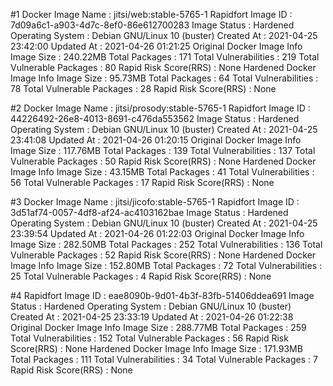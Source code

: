 #1
    Docker Image Name             : jitsi/web:stable-5765-1
    Rapidfort Image ID            : 7d09a6c1-a903-4d7c-8ef0-86e612700283
    Image Status                  : Hardened
    Operating System              : Debian GNU/Linux 10 (buster)
    Created At                    : 2021-04-25 23:42:00
    Updated At                    : 2021-04-26 01:21:25
    Original Docker Image Info
        Image Size                    : 240.22MB
        Total Packages                : 171
        Total Vulnerabilities         : 219
        Total Vulnerable Packages     : 80
        Rapid Risk Score(RRS)         : None
    Hardened Docker Image Info
        Image Size                    : 95.73MB
        Total Packages                : 64
        Total Vulnerabilities         : 78
        Total Vulnerable Packages     : 28
        Rapid Risk Score(RRS)         : None

#2
    Docker Image Name             : jitsi/prosody:stable-5765-1
    Rapidfort Image ID            : 44226492-26e8-4013-8691-c476da553562
    Image Status                  : Hardened
    Operating System              : Debian GNU/Linux 10 (buster)
    Created At                    : 2021-04-25 23:41:08
    Updated At                    : 2021-04-26 01:20:15
    Original Docker Image Info
        Image Size                    : 117.76MB
        Total Packages                : 139
        Total Vulnerabilities         : 137
        Total Vulnerable Packages     : 50
        Rapid Risk Score(RRS)         : None
    Hardened Docker Image Info
        Image Size                    : 43.15MB
        Total Packages                : 41
        Total Vulnerabilities         : 56
        Total Vulnerable Packages     : 17
        Rapid Risk Score(RRS)         : None

#3
    Docker Image Name             : jitsi/jicofo:stable-5765-1
    Rapidfort Image ID            : 3d51af74-0057-4df8-af24-ac4103162bae
    Image Status                  : Hardened
    Operating System              : Debian GNU/Linux 10 (buster)
    Created At                    : 2021-04-25 23:39:54
    Updated At                    : 2021-04-26 01:22:03
    Original Docker Image Info
        Image Size                    : 282.50MB
        Total Packages                : 252
        Total Vulnerabilities         : 136
        Total Vulnerable Packages     : 52
        Rapid Risk Score(RRS)         : None
    Hardened Docker Image Info
        Image Size                    : 152.80MB
        Total Packages                : 72
        Total Vulnerabilities         : 25
        Total Vulnerable Packages     : 4
        Rapid Risk Score(RRS)         : None

#4
    Rapidfort Image ID            : eae8090b-9d01-4b3f-83fb-51406ddea691
    Image Status                  : Hardened
    Operating System              : Debian GNU/Linux 10 (buster)
    Created At                    : 2021-04-25 23:33:19
    Updated At                    : 2021-04-26 01:22:38
    Original Docker Image Info
        Image Size                    : 288.77MB
        Total Packages                : 259
        Total Vulnerabilities         : 152
        Total Vulnerable Packages     : 56
        Rapid Risk Score(RRS)         : None
    Hardened Docker Image Info
        Image Size                    : 171.93MB
        Total Packages                : 111
        Total Vulnerabilities         : 34
        Total Vulnerable Packages     : 7
        Rapid Risk Score(RRS)         : None

